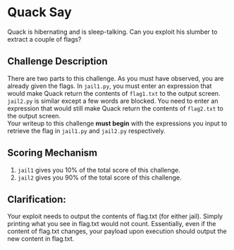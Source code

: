 # Quack Say

Quack is hibernating and is sleep-talking. Can you exploit his slumber to extract a couple of flags?

## Challenge Description

There are two parts to this challenge. As you must have observed, you are already given the flags. In `jail1.py`, you must enter an expression that would make Quack return the contents of `flag1.txt` to the output screen. `jail2.py` is similar except a few words are blocked. You need to enter an expression that would still make Quack return the contents of `flag2.txt` to the output screen.<br>
Your writeup to this challenge **must begin** with the expressions you input to retrieve the flag in `jail1.py` and `jail2.py` respectively.

## Scoring Mechanism
1. `jail1` gives you 10% of the total score of this challenge.
2. `jail2` gives you 90% of the total score of this challenge.

## Clarification:
Your exploit needs to output the contents of flag.txt (for either jail). Simply printing what you see in flag.txt would not count.
Essentially, even if the content of flag.txt changes, your payload upon execution should output the new content in flag.txt.

